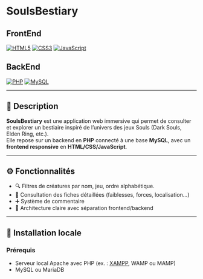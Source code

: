 # SoulsBestiary

## FrontEnd
[![HTML5](https://img.shields.io/badge/HTML5-E34F26?logo=html5&logoColor=fff)](https://developer.mozilla.org/fr/docs/Web/HTML)  [![CSS3](https://img.shields.io/badge/CSS3-1572B6?logo=css3&logoColor=fff)](https://developer.mozilla.org/fr/docs/Web/CSS)  [![JavaScript](https://img.shields.io/badge/JavaScript-F7DF1E?logo=javascript&logoColor=000)](https://developer.mozilla.org/fr/docs/Web/JavaScript)  

## BackEnd
[![PHP](https://img.shields.io/badge/PHP-777BB4?logo=php&logoColor=fff)](https://www.php.net/)  [![MySQL](https://img.shields.io/badge/MySQL-4479A1?logo=mysql&logoColor=fff)](https://www.mysql.com/)

---

## 🧾 Description

**SoulsBestiary** est une application web immersive qui permet de consulter et explorer un bestiaire inspiré de l’univers des jeux Souls (Dark Souls, Elden Ring, etc.).  
Elle repose sur un backend en **PHP** connecté à une base **MySQL**, avec un **frontend responsive** en **HTML/CSS/JavaScript**.

---

## ⚙️ Fonctionnalités

- 🔍 Filtres de créatures par nom, jeu, ordre alphabétique. 
- 📄 Consultation des fiches détaillées (faiblesses, forces, localisation...)  
- ➕ Système de commentaire 
- 🧠 Architecture claire avec séparation frontend/backend

---

## 🚀 Installation locale

### Prérequis

- Serveur local Apache avec PHP (ex. : [XAMPP](https://www.apachefriends.org/index.html), WAMP ou MAMP)  
- MySQL ou MariaDB
